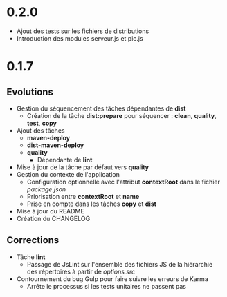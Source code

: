 # 0.2.0

* Ajout des tests sur les fichiers de distributions
* Introduction des modules serveur.js et pic.js

# 0.1.7

## Evolutions
* Gestion du séquencement des tâches dépendantes de **dist**
    * Création de la tâche **dist:prepare** pour séquencer : **clean**, **quality**, **test**, **copy** 
* Ajout des tâches
    * **maven-deploy** 
    * **dist-maven-deploy**
    * **quality**
        * Dépendante de **lint**
* Mise à jour de la tâche par défaut vers **quality**
* Gestion du contexte de l'application
    * Configuration optionnelle avec l'attribut **contextRoot** dans le fichier _package.json_
    * Priorisation entre **contextRoot** et **name**
    * Prise en compte dans les tâches **copy** et **dist**
* Mise à jour du README
* Création du CHANGELOG 

## Corrections

* Tâche **lint**
    * Passage de JsLint sur l'ensemble des fichiers JS de la hiérarchie des répertoires à partir de _options.src_
* Contournement du bug Gulp pour faire suivre les erreurs de Karma
    * Arrête le processus si les tests unitaires ne passent pas
